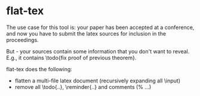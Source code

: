 flat-tex
========

The use case for this tool is:
your paper has been accepted at a conference, and now you have
to submit the latex sources for inclusion in the proceedings.

But - your sources contain some information that you don't want
to reveal. E.g., it contains  \todo{fix proof of previous theorem}.

flat-tex does the following:
* flatten a multi-file latex document (recursively expanding all \input)
* remove all \todo{..}, \reminder{..} and comments (% ...)
